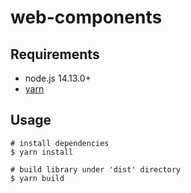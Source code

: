 # web-components

## Requirements

* node.js 14.13.0+
* [yarn](https://yarnpkg.com/)

## Usage

```shell
# install dependencies
$ yarn install

# build library under 'dist' directory
$ yarn build
```

